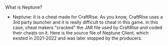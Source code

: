 What is Neptune?

- Neptune: It is a cheat made for CraftRise. As you know, CraftRise uses a 3rd party launcher and it is really difficult to cheat in this game. In this case, cheat makers "cracked" the JAR file used by CraftRise and coded their cheats on it. Here is the source file of Neptune Client, which existed in 2021-2022 and was later stopped by the producers.
